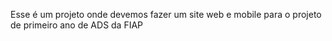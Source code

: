 Esse é um projeto onde devemos fazer um site web e mobile para o projeto de primeiro ano de ADS da FIAP